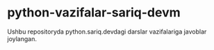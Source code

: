 # python-vazifalar-sariq-devm
Ushbu repositoryda python.sariq.devdagi darslar vazifalariga javoblar joylangan.
